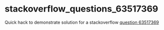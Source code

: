 # stackoverflow_questions_63517369

Quick hack to demonstrate solution for a stackoverflow [question 63517369](
https://stackoverflow.com/questions/63517369)

